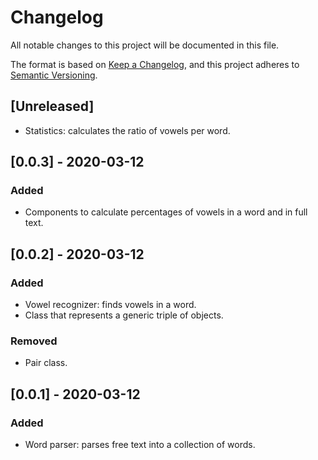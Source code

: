 # Changelog
All notable changes to this project will be documented in this file.

The format is based on [Keep a Changelog](https://keepachangelog.com/en/1.0.0/),
and this project adheres to [Semantic Versioning](https://semver.org/spec/v2.0.0.html).

## [Unreleased]
- Statistics: calculates the ratio of vowels per word.

## [0.0.3] - 2020-03-12

### Added
- Components to calculate percentages of vowels in a word
and in full text.

## [0.0.2] - 2020-03-12

### Added
- Vowel recognizer: finds vowels in a word.
- Class that represents a generic triple of objects.

### Removed
- Pair class.

## [0.0.1] - 2020-03-12

### Added
- Word parser: parses free text into a collection of words.